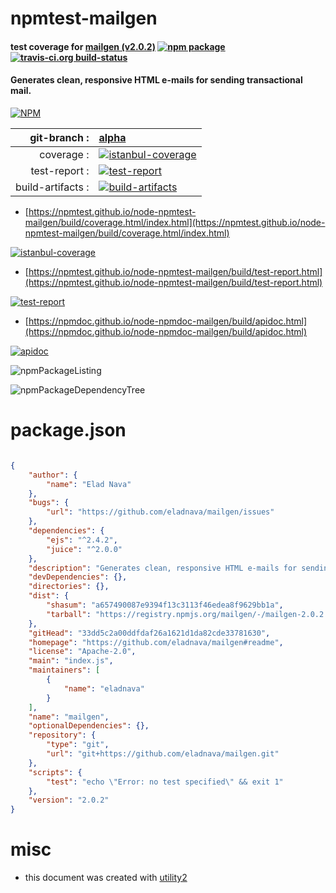 # npmtest-mailgen

#### test coverage for  [mailgen (v2.0.2)](https://github.com/eladnava/mailgen#readme)  [![npm package](https://img.shields.io/npm/v/npmtest-mailgen.svg?style=flat-square)](https://www.npmjs.org/package/npmtest-mailgen) [![travis-ci.org build-status](https://api.travis-ci.org/npmtest/node-npmtest-mailgen.svg)](https://travis-ci.org/npmtest/node-npmtest-mailgen)

#### Generates clean, responsive HTML e-mails for sending transactional mail.

[![NPM](https://nodei.co/npm/mailgen.png?downloads=true&downloadRank=true&stars=true)](https://www.npmjs.com/package/mailgen)

| git-branch : | [alpha](https://github.com/npmtest/node-npmtest-mailgen/tree/alpha)|
|--:|:--|
| coverage : | [![istanbul-coverage](https://npmtest.github.io/node-npmtest-mailgen/build/coverage.badge.svg)](https://npmtest.github.io/node-npmtest-mailgen/build/coverage.html/index.html)|
| test-report : | [![test-report](https://npmtest.github.io/node-npmtest-mailgen/build/test-report.badge.svg)](https://npmtest.github.io/node-npmtest-mailgen/build/test-report.html)|
| build-artifacts : | [![build-artifacts](https://npmtest.github.io/node-npmtest-mailgen/glyphicons_144_folder_open.png)](https://github.com/npmtest/node-npmtest-mailgen/tree/gh-pages/build)|

- [https://npmtest.github.io/node-npmtest-mailgen/build/coverage.html/index.html](https://npmtest.github.io/node-npmtest-mailgen/build/coverage.html/index.html)

[![istanbul-coverage](https://npmtest.github.io/node-npmtest-mailgen/build/screenCapture.buildCi.browser.%252Ftmp%252Fbuild%252Fcoverage.lib.html.png)](https://npmtest.github.io/node-npmtest-mailgen/build/coverage.html/index.html)

- [https://npmtest.github.io/node-npmtest-mailgen/build/test-report.html](https://npmtest.github.io/node-npmtest-mailgen/build/test-report.html)

[![test-report](https://npmtest.github.io/node-npmtest-mailgen/build/screenCapture.buildCi.browser.%252Ftmp%252Fbuild%252Ftest-report.html.png)](https://npmtest.github.io/node-npmtest-mailgen/build/test-report.html)

- [https://npmdoc.github.io/node-npmdoc-mailgen/build/apidoc.html](https://npmdoc.github.io/node-npmdoc-mailgen/build/apidoc.html)

[![apidoc](https://npmdoc.github.io/node-npmdoc-mailgen/build/screenCapture.buildCi.browser.%252Ftmp%252Fbuild%252Fapidoc.html.png)](https://npmdoc.github.io/node-npmdoc-mailgen/build/apidoc.html)

![npmPackageListing](https://npmtest.github.io/node-npmtest-mailgen/build/screenCapture.npmPackageListing.svg)

![npmPackageDependencyTree](https://npmtest.github.io/node-npmtest-mailgen/build/screenCapture.npmPackageDependencyTree.svg)



# package.json

```json

{
    "author": {
        "name": "Elad Nava"
    },
    "bugs": {
        "url": "https://github.com/eladnava/mailgen/issues"
    },
    "dependencies": {
        "ejs": "^2.4.2",
        "juice": "^2.0.0"
    },
    "description": "Generates clean, responsive HTML e-mails for sending transactional mail.",
    "devDependencies": {},
    "directories": {},
    "dist": {
        "shasum": "a657490087e9394f13c3113f46edea8f9629bb1a",
        "tarball": "https://registry.npmjs.org/mailgen/-/mailgen-2.0.2.tgz"
    },
    "gitHead": "33dd5c2a00ddfdaf26a1621d1da82cde33781630",
    "homepage": "https://github.com/eladnava/mailgen#readme",
    "license": "Apache-2.0",
    "main": "index.js",
    "maintainers": [
        {
            "name": "eladnava"
        }
    ],
    "name": "mailgen",
    "optionalDependencies": {},
    "repository": {
        "type": "git",
        "url": "git+https://github.com/eladnava/mailgen.git"
    },
    "scripts": {
        "test": "echo \"Error: no test specified\" && exit 1"
    },
    "version": "2.0.2"
}
```



# misc
- this document was created with [utility2](https://github.com/kaizhu256/node-utility2)
